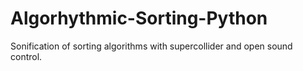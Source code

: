 # Algorhythmic-Sorting-Python

Sonification of sorting algorithms with supercollider and open sound control. 
